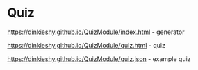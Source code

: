 # Quiz

https://dinkieshy.github.io/QuizModule/index.html - generator

https://dinkieshy.github.io/QuizModule/quiz.html - quiz

https://dinkieshy.github.io/QuizModule/quiz.json - example quiz
